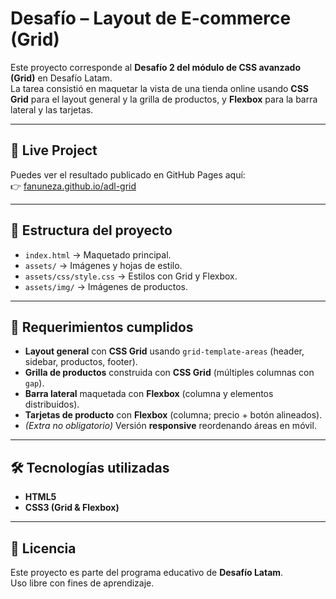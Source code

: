 # Desafío – Layout de E-commerce (Grid)

Este proyecto corresponde al **Desafío 2 del módulo de CSS avanzado (Grid)** en Desafío Latam.  
La tarea consistió en maquetar la vista de una tienda online usando **CSS Grid** para el layout general y la grilla de productos, y **Flexbox** para la barra lateral y las tarjetas.

---

## 🚀 Live Project
Puedes ver el resultado publicado en GitHub Pages aquí:  
👉 [fanuneza.github.io/adl-grid](https://fanuneza.github.io/adl-grid/)

---

## 📂 Estructura del proyecto
- `index.html` → Maquetado principal.
- `assets/` → Imágenes y hojas de estilo.
- `assets/css/style.css` → Estilos con Grid y Flexbox.
- `assets/img/` → Imágenes de productos.

---

## 🧩 Requerimientos cumplidos
- **Layout general** con **CSS Grid** usando `grid-template-areas` (header, sidebar, productos, footer).
- **Grilla de productos** construida con **CSS Grid** (múltiples columnas con `gap`).
- **Barra lateral** maquetada con **Flexbox** (columna y elementos distribuidos).
- **Tarjetas de producto** con **Flexbox** (columna; precio + botón alineados).
- *(Extra no obligatorio)* Versión **responsive** reordenando áreas en móvil.

---

## 🛠️ Tecnologías utilizadas
- **HTML5**
- **CSS3 (Grid & Flexbox)**

---

## 📜 Licencia
Este proyecto es parte del programa educativo de **Desafío Latam**.  
Uso libre con fines de aprendizaje.